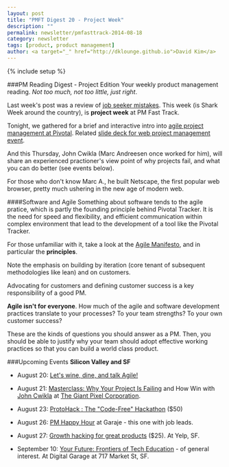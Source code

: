 ```yaml
---
layout: post
title: "PMFT Digest 20 - Project Week"
description: ""
permalink: newsletter/pmfasttrack-2014-08-18
category: newsletter
tags: [product, product management]
author: <a target="_" href="http://dklounge.github.io">David Kim</a>
---
```

{% include setup %}

###PM Reading Digest - Project Edition
Your weekly product management reading. _Not too much, not too little, just right_.

Last week\'s post was a review of [job seeker mistakes](../pmfasttrack-2014-08-11).  This week (is Shark Week around the country), is __project week__ at PM Fast Track.

Tonight, we gathered for a brief and interactive intro into <a target="_" href="http://pmft-pivotaltracker.eventbrite.com/?aff=pmfastrack">agile project management at Pivotal</a>.  Related <a target="_" href="http://www.slideshare.net/PMFastTrack/web-product-management-tools">slide deck for web project management event</a>.

And this Thursday, John Cwikla (Marc Andreesen once worked for him), will share an experienced practioner\'s view point of why projects fail, and what you can do better (see events below).

For those who don\'t know Marc A., he built Netscape, the first popular web browser, pretty much ushering in the new age of modern web.

####Software and Agile
Something about software tends to the agile pratice, which is partly the founding principle behind Pivotal Tracker.  It is the need for speed and flexibility, and efficient communication within complex environment that lead to the development of a tool like the Pivotal Tracker.

For those unfamiliar with it, take a look at the <a target="_" href="http://agilemanifesto.org/">Agile Manifesto<a/>, and in particular the __principles__.

Note the emphasis on building by iteration (core tenant of subsequent methodologies like lean) and on customers.

Advocating for customers and defining customer success is a key responsibility of a good PM.

__Agile isn\'t for everyone__.  How much of the agile and software development practices translate to your processes?  To your team strengths?  To your own customer success?

These are the kinds of questions you should answer as a PM.  Then, you should be able to justify why your team should adopt effective working practices so that you can build a world class product.

###Upcoming Events
__Silicon Valley and SF__

* August 20: <a target="_" href="http://www.meetup.com/The-San-Francisco-Agile-Potluck-Series/events/197092982/">Let's wine, dine, and talk Agile!</a>

* August 21: <a target="_" href="http://pmft-giantpixel.eventbrite.com/?aff=pmfastrack">Masterclass: Why Your Project Is Failing</a> and How Win with <a target="_" href="http://www.linkedin.com/in/cwikla">John Cwikla</a> at <a target="_" href="http://thegiantpixel.com/">The Giant Pixel Corporation</a>.

* August 23: <a target="_" href="http://protohack.org/">ProtoHack : The "Code-Free" Hackathon</a> ($50)

* August 26: <a target="_" href="http://www.meetup.com/SF-Product-Managers/events/199732432/">PM Happy Hour</a> at Garaje - this one with job leads.

* August 27: <a target="_" href="http://www.eventbrite.com/e/growth-hacking-for-great-products-tickets-12425792881">Growth hacking for great products</a> ($25). At Yelp, SF.

* September 10: <a target="_" href="http://codeschool-future-ed.eventbrite.com">Your Future: Frontiers of Tech Education</a> - of general interest. At Digital Garage at 717 Market St, SF.
